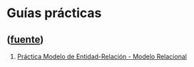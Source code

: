 # Guías prácticas
([fuente](https://campus.exactas.uba.ar/course/view.php?id=1001&section=3))
---
  1. [Práctica Modelo de Entidad-Relación - Modelo Relacional](https://campus.exactas.uba.ar/pluginfile.php/79733/course/section/12874/PracticaModelizacion.pdf)

